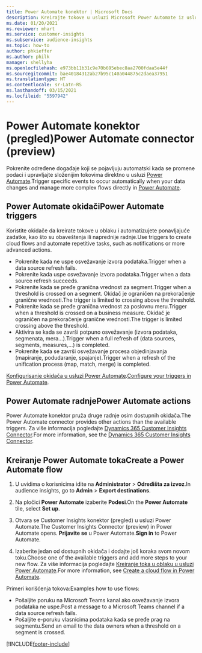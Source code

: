 ```yaml
---
title: Power Automate konektor | Microsoft Docs
description: Kreirajte tokove u usluzi Microsoft Power Automate iz usluge Dynamics 365 Customer Insights.
ms.date: 01/20/2021
ms.reviewer: mhart
ms.service: customer-insights
ms.subservice: audience-insights
ms.topic: how-to
author: phkieffer
ms.author: philk
manager: shellyha
ms.openlocfilehash: e973bb11b31c9e70b695ebec8aa2700fdaa5e44f
ms.sourcegitcommit: bae40184312ab27b95c140a044875c2daea37951
ms.translationtype: HT
ms.contentlocale: sr-Latn-RS
ms.lasthandoff: 03/15/2021
ms.locfileid: "5597942"
---
```

# <a name="power-automate-connector-preview"></a><span data-ttu-id="6fa82-103">Power Automate konektor (pregled)</span><span class="sxs-lookup"><span data-stu-id="6fa82-103">Power Automate connector (preview)</span></span>

<span data-ttu-id="6fa82-104">Pokrenite određene događaje koji se pojavljuju automatski kada se promene podaci i upravljajte složenijim tokovima direktno u usluzi [Power Automate](https://flow.microsoft.com/).</span><span class="sxs-lookup"><span data-stu-id="6fa82-104">Trigger specific events to occur automatically when your data changes and manage more complex flows directly in [Power Automate](https://flow.microsoft.com/).</span></span>

## <a name="power-automate-triggers"></a><span data-ttu-id="6fa82-105">Power Automate okidači</span><span class="sxs-lookup"><span data-stu-id="6fa82-105">Power Automate triggers</span></span>

<span data-ttu-id="6fa82-106">Koristite okidače da kreirate tokove u oblaku i automatizujete ponavljajuće zadatke, kao što su obaveštenja ili naprednije radnje.</span><span class="sxs-lookup"><span data-stu-id="6fa82-106">Use triggers to create cloud flows and automate repetitive tasks, such as notifications or more advanced actions.</span></span> 

- <span data-ttu-id="6fa82-107">Pokrenite kada ne uspe osvežavanje izvora podataka.</span><span class="sxs-lookup"><span data-stu-id="6fa82-107">Trigger when a data source refresh fails.</span></span> 
- <span data-ttu-id="6fa82-108">Pokrenite kada uspe osvežavanje izvora podataka.</span><span class="sxs-lookup"><span data-stu-id="6fa82-108">Trigger when a data source refresh succeeds.</span></span>
- <span data-ttu-id="6fa82-109">Pokrenite kada se pređe granična vrednost za segment.</span><span class="sxs-lookup"><span data-stu-id="6fa82-109">Trigger when a threshold is crossed on a segment.</span></span> <span data-ttu-id="6fa82-110">Okidač je ograničen na prekoračenje granične vrednosti.</span><span class="sxs-lookup"><span data-stu-id="6fa82-110">The trigger is limited to crossing above the threshold.</span></span>
- <span data-ttu-id="6fa82-111">Pokrenite kada se pređe granična vrednost za poslovnu meru.</span><span class="sxs-lookup"><span data-stu-id="6fa82-111">Trigger when a threshold is crossed on a business measure.</span></span> <span data-ttu-id="6fa82-112">Okidač je ograničen na prekoračenje granične vrednosti.</span><span class="sxs-lookup"><span data-stu-id="6fa82-112">The trigger is limited crossing above the threshold.</span></span>
- <span data-ttu-id="6fa82-113">Aktivira se kada se završi potpuno osvežavanje (izvora podataka, segmenata, mera...).</span><span class="sxs-lookup"><span data-stu-id="6fa82-113">Trigger when a full refresh of (data sources, segments, measures,...) is completed.</span></span>
- <span data-ttu-id="6fa82-114">Pokrenite kada se završi osvežavanje procesa objedinjavanja (mapiranje, podudaranje, spajanje).</span><span class="sxs-lookup"><span data-stu-id="6fa82-114">Trigger when a refresh of the unification process (map, match, merge) is completed.</span></span>

<span data-ttu-id="6fa82-115">[Konfigurisanje okidača u usluzi Power Automate](https://flow.microsoft.com/connectors/shared_customerinsights/dynamics-365-customer-insights-connector/).</span><span class="sxs-lookup"><span data-stu-id="6fa82-115">[Configure your triggers in Power Automate](https://flow.microsoft.com/connectors/shared_customerinsights/dynamics-365-customer-insights-connector/).</span></span>

## <a name="power-automate-actions"></a><span data-ttu-id="6fa82-116">Power Automate radnje</span><span class="sxs-lookup"><span data-stu-id="6fa82-116">Power Automate actions</span></span>
<span data-ttu-id="6fa82-117">Power Automate konektor pruža druge radnje osim dostupnih okidača.</span><span class="sxs-lookup"><span data-stu-id="6fa82-117">The Power Automate connector provides other actions than the available triggers.</span></span> <span data-ttu-id="6fa82-118">Za više informacija pogledajte [Dynamics 365 Customer Insights Connector](/connectors/customerinsights/).</span><span class="sxs-lookup"><span data-stu-id="6fa82-118">For more information, see the [Dynamics 365 Customer Insights Connector](/connectors/customerinsights/).</span></span>

## <a name="create-a-power-automate-flow"></a><span data-ttu-id="6fa82-119">Kreiranje Power Automate toka</span><span class="sxs-lookup"><span data-stu-id="6fa82-119">Create a Power Automate flow</span></span>

1. <span data-ttu-id="6fa82-120">U uvidima o korisnicima idite na **Administrator** > **Odredišta za izvoz**.</span><span class="sxs-lookup"><span data-stu-id="6fa82-120">In audience insights, go to **Admin** > **Export destinations**.</span></span>

1. <span data-ttu-id="6fa82-121">Na pločici **Power Automate** izaberite **Podesi**.</span><span class="sxs-lookup"><span data-stu-id="6fa82-121">On the **Power Automate** tile, select **Set up**.</span></span>

1. <span data-ttu-id="6fa82-122">Otvara se Customer Insights konektor (pregled) u usluzi Power Automate.</span><span class="sxs-lookup"><span data-stu-id="6fa82-122">The Customer Insights Connector (preview) in Power Automate opens.</span></span> <span data-ttu-id="6fa82-123">**Prijavite se** u Power Automate.</span><span class="sxs-lookup"><span data-stu-id="6fa82-123">**Sign in** to Power Automate.</span></span>

1. <span data-ttu-id="6fa82-124">Izaberite jedan od dostupnih okidača i dodajte još koraka svom novom toku.</span><span class="sxs-lookup"><span data-stu-id="6fa82-124">Choose one of the available triggers and add more steps to your new flow.</span></span> <span data-ttu-id="6fa82-125">Za više informacija pogledajte [Kreiranje toka u oblaku u usluzi Power Automate](/power-automate/get-started-logic-flow).</span><span class="sxs-lookup"><span data-stu-id="6fa82-125">For more information, see [Create a cloud flow in Power Automate](/power-automate/get-started-logic-flow).</span></span>

<span data-ttu-id="6fa82-126">Primeri korišćenja tokova:</span><span class="sxs-lookup"><span data-stu-id="6fa82-126">Examples how to use flows:</span></span> 
- <span data-ttu-id="6fa82-127">Pošaljite poruku na Microsoft Teams kanal ako osvežavanje izvora podataka ne uspe.</span><span class="sxs-lookup"><span data-stu-id="6fa82-127">Post a message to a Microsoft Teams channel if a data source refresh fails.</span></span> 
- <span data-ttu-id="6fa82-128">Pošaljite e-poruku vlasnicima podataka kada se pređe prag na segmentu.</span><span class="sxs-lookup"><span data-stu-id="6fa82-128">Send an email to the data owners when a threshold on a segment is crossed.</span></span>



[!INCLUDE[footer-include](../includes/footer-banner.md)]
